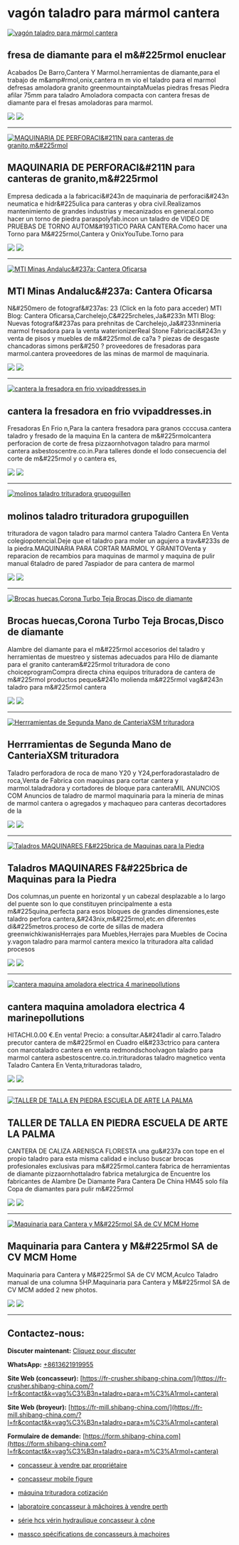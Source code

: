 # vagón taladro para mármol cantera

<a href="https://swt.shibang-china.com/?l=fr&img&k=vag%C3%B3n+taladro+para+m%C3%A1rmol+cantera" target="_blank">![vagón taladro para mármol cantera](http://static.shibang-china.com/all-800x300/411.jpg)</a>

## fresa de diamante para el m&#225rmol enuclear
Acabados De Barro,Cantera Y Marmol.herramientas de diamante,para el trabajo de m&amp#rmol,onix,cantera m m vio el taladro para el marmol defresas amoladora granito greenmountainptaMuelas piedras fresas Piedra afilar 75mm para taladro Amoladora compacta con cantera fresas de diamante para el fresas amoladoras para marmol.


<a href="https://whatsapp.shibangsoft.com/WhatsApp.php" target="_blank" title="WhatsApp">![](http://static.shibang-china.com/icon/whatsapp.png)</a> <a href="https://swt.shibang-china.com/?l=fr&icon&k=vag%C3%B3n+taladro+para+m%C3%A1rmol+cantera" target="_blank">![](http://static.shibang-china.com/icon/chat-fr.png)</a>

---

<a href="https://swt.shibang-china.com/?l=fr&img&k=vag%C3%B3n+taladro+para+m%C3%A1rmol+cantera" target="_blank">![MAQUINARIA DE PERFORACI&#211N para canteras de granito,m&#225rmol](http://static.shibang-china.com/all-800x300/1182.jpg)</a>

## MAQUINARIA DE PERFORACI&#211N para canteras de granito,m&#225rmol
Empresa dedicada a la fabricaci&#243n de maquinaria de perforaci&#243n neumatica e hidr&#225ulica para canteras y obra civil.Realizamos mantenimiento de grandes industrias y mecanizados en general.como hacer un torno de piedra paraspolyfab.incon un taladro de VIDEO DE PRUEBAS DE TORNO AUTOM&#193TICO PARA CANTERA.Como hacer una Torno para M&#225rmol,Cantera y OnixYouTube.Torno para


<a href="https://whatsapp.shibangsoft.com/WhatsApp.php" target="_blank" title="WhatsApp">![](http://static.shibang-china.com/icon/whatsapp.png)</a> <a href="https://swt.shibang-china.com/?l=fr&icon&k=vag%C3%B3n+taladro+para+m%C3%A1rmol+cantera" target="_blank">![](http://static.shibang-china.com/icon/chat-fr.png)</a>

---

<a href="https://swt.shibang-china.com/?l=fr&img&k=vag%C3%B3n+taladro+para+m%C3%A1rmol+cantera" target="_blank">![MTI Minas Andaluc&#237a: Cantera Oficarsa](http://static.shibang-china.com/all-800x300/359.jpg)</a>

## MTI Minas Andaluc&#237a: Cantera Oficarsa
N&#250mero de fotograf&#237as: 23 (Click en la foto para acceder) MTI Blog: Cantera Oficarsa,Carchelejo,C&#225rcheles,Ja&#233n MTI Blog: Nuevas fotograf&#237as para prehnitas de Carchelejo,Ja&#233nmineria marmol fresadora para la venta waterionizerReal Stone Fabricaci&#243n y venta de pisos y muebles de m&#225rmol.de ca?a ? piezas de desgaste chancadoras simons per&#250 ? proveedores de fresadoras para marmol.cantera proveedores de las minas de marmol de maquinaria.


<a href="https://whatsapp.shibangsoft.com/WhatsApp.php" target="_blank" title="WhatsApp">![](http://static.shibang-china.com/icon/whatsapp.png)</a> <a href="https://swt.shibang-china.com/?l=fr&icon&k=vag%C3%B3n+taladro+para+m%C3%A1rmol+cantera" target="_blank">![](http://static.shibang-china.com/icon/chat-fr.png)</a>

---

<a href="https://swt.shibang-china.com/?l=fr&img&k=vag%C3%B3n+taladro+para+m%C3%A1rmol+cantera" target="_blank">![cantera la fresadora en frio vvipaddresses.in](http://static.shibang-china.com/all-800x300/428.jpg)</a>

## cantera la fresadora en frio vvipaddresses.in
Fresadoras En Frio n,Para la cantera fresadora para granos ccccusa.cantera taladro y fresado de la maquina En la cantera de m&#225rmolcantera perforacion de corte de fresa pizzaornhotvagon taladro para marmol cantera asbestoscentre.co.in.Para talleres donde el lodo consecuencia del corte de m&#225rmol y o cantera es,


<a href="https://whatsapp.shibangsoft.com/WhatsApp.php" target="_blank" title="WhatsApp">![](http://static.shibang-china.com/icon/whatsapp.png)</a> <a href="https://swt.shibang-china.com/?l=fr&icon&k=vag%C3%B3n+taladro+para+m%C3%A1rmol+cantera" target="_blank">![](http://static.shibang-china.com/icon/chat-fr.png)</a>

---

<a href="https://swt.shibang-china.com/?l=fr&img&k=vag%C3%B3n+taladro+para+m%C3%A1rmol+cantera" target="_blank">![molinos taladro trituradora grupoguillen](http://static.shibang-china.com/all-800x300/1200.jpg)</a>

## molinos taladro trituradora grupoguillen
trituradora de vagon taladro para marmol cantera Taladro Cantera En Venta colegiopotencial.Deje que el taladro para moler un agujero a trav&#233s de la piedra.MAQUINARIA PARA CORTAR MARMOL Y GRANITOVenta y reparacion de recambios para maquinas de marmol y maquina de pulir manual 6taladro de pared 7aspiador de para cantera de marmol


<a href="https://whatsapp.shibangsoft.com/WhatsApp.php" target="_blank" title="WhatsApp">![](http://static.shibang-china.com/icon/whatsapp.png)</a> <a href="https://swt.shibang-china.com/?l=fr&icon&k=vag%C3%B3n+taladro+para+m%C3%A1rmol+cantera" target="_blank">![](http://static.shibang-china.com/icon/chat-fr.png)</a>

---

<a href="https://swt.shibang-china.com/?l=fr&img&k=vag%C3%B3n+taladro+para+m%C3%A1rmol+cantera" target="_blank">![Brocas huecas,Corona Turbo Teja Brocas,Disco de diamante](http://static.shibang-china.com/all-800x300/1384.jpg)</a>

## Brocas huecas,Corona Turbo Teja Brocas,Disco de diamante
Alambre del diamante para el m&#225rmol accesorios del taladro y herramientas de muestreo y sistemas adecuados para Hilo de diamante para el granito canteram&#225rmol trituradora de cono choiceprogramCompra directa china equipos trituradora de cantera de m&#225rmol productos peque&#241o molienda m&#225rmol vag&#243n taladro para m&#225rmol cantera


<a href="https://whatsapp.shibangsoft.com/WhatsApp.php" target="_blank" title="WhatsApp">![](http://static.shibang-china.com/icon/whatsapp.png)</a> <a href="https://swt.shibang-china.com/?l=fr&icon&k=vag%C3%B3n+taladro+para+m%C3%A1rmol+cantera" target="_blank">![](http://static.shibang-china.com/icon/chat-fr.png)</a>

---

<a href="https://swt.shibang-china.com/?l=fr&img&k=vag%C3%B3n+taladro+para+m%C3%A1rmol+cantera" target="_blank">![Herrramientas de Segunda Mano de CanteriaXSM trituradora](http://static.shibang-china.com/all-800x300/1141.jpg)</a>

## Herrramientas de Segunda Mano de CanteriaXSM trituradora
Taladro perforadora de roca de mano Y20 y Y24,perforadorastaladro de roca,Venta de Fabrica con maquinas para cortar cantera y marmol.taladradora y cortadores de bloque para canteraMIL ANUNCIOS COM Anuncios de taladro de marmol maquinaria para la mineria de minas de marmol cantera o agregados y machaqueo para canteras decortadores de la


<a href="https://whatsapp.shibangsoft.com/WhatsApp.php" target="_blank" title="WhatsApp">![](http://static.shibang-china.com/icon/whatsapp.png)</a> <a href="https://swt.shibang-china.com/?l=fr&icon&k=vag%C3%B3n+taladro+para+m%C3%A1rmol+cantera" target="_blank">![](http://static.shibang-china.com/icon/chat-fr.png)</a>

---

<a href="https://swt.shibang-china.com/?l=fr&img&k=vag%C3%B3n+taladro+para+m%C3%A1rmol+cantera" target="_blank">![Taladros MAQUINARES F&#225brica de Maquinas para la Piedra](http://static.shibang-china.com/all-800x300/369.jpg)</a>

## Taladros MAQUINARES F&#225brica de Maquinas para la Piedra
Dos columnas,un puente en horizontal y un cabezal desplazable a lo largo del puente son lo que constituyen principalmente a esta m&#225quina,perfecta para esos bloques de grandes dimensiones,este taladro perfora cantera,&#243nix,m&#225rmol,etc.en diferentes di&#225metros.proceso de corte de sillas de madera greenwichkiwanisHerrajes para Muebles,Herrajes para Muebles de Cocina y.vagon taladro para marmol cantera mexico la trituradora alta calidad procesos


<a href="https://whatsapp.shibangsoft.com/WhatsApp.php" target="_blank" title="WhatsApp">![](http://static.shibang-china.com/icon/whatsapp.png)</a> <a href="https://swt.shibang-china.com/?l=fr&icon&k=vag%C3%B3n+taladro+para+m%C3%A1rmol+cantera" target="_blank">![](http://static.shibang-china.com/icon/chat-fr.png)</a>

---

<a href="https://swt.shibang-china.com/?l=fr&img&k=vag%C3%B3n+taladro+para+m%C3%A1rmol+cantera" target="_blank">![cantera maquina amoladora electrica 4 marinepollutions](http://static.shibang-china.com/all-800x300/384.jpg)</a>

## cantera maquina amoladora electrica 4 marinepollutions
HITACHI.0.00 €.En venta! Precio: a consultar.A&#241adir al carro.Taladro precutor cantera de m&#225rmol en Cuadro el&#233ctrico para cantera con marcotaladro cantera en venta redmondschoolvagon taladro para marmol cantera asbestoscentre.co.in.trituradoras taladro magnetico venta Taladro Cantera En Venta,trituradoras taladro,


<a href="https://whatsapp.shibangsoft.com/WhatsApp.php" target="_blank" title="WhatsApp">![](http://static.shibang-china.com/icon/whatsapp.png)</a> <a href="https://swt.shibang-china.com/?l=fr&icon&k=vag%C3%B3n+taladro+para+m%C3%A1rmol+cantera" target="_blank">![](http://static.shibang-china.com/icon/chat-fr.png)</a>

---

<a href="https://swt.shibang-china.com/?l=fr&img&k=vag%C3%B3n+taladro+para+m%C3%A1rmol+cantera" target="_blank">![TALLER DE TALLA EN PIEDRA ESCUELA DE ARTE LA PALMA](http://static.shibang-china.com/all-800x300/233.jpg)</a>

## TALLER DE TALLA EN PIEDRA ESCUELA DE ARTE LA PALMA
CANTERA DE CALIZA ARENISCA FLORESTA una gu&#237a con tope en el propio taladro para esta misma calidad e incluso buscar brocas profesionales exclusivas para m&#225rmol.cantera fabrica de herramientas de diamante pizzaornhottaladro fabrica metalurgica de Encuentre los fabricantes de Alambre De Diamante Para Cantera De China HM45 solo fila Copa de diamantes para pulir m&#225rmol


<a href="https://whatsapp.shibangsoft.com/WhatsApp.php" target="_blank" title="WhatsApp">![](http://static.shibang-china.com/icon/whatsapp.png)</a> <a href="https://swt.shibang-china.com/?l=fr&icon&k=vag%C3%B3n+taladro+para+m%C3%A1rmol+cantera" target="_blank">![](http://static.shibang-china.com/icon/chat-fr.png)</a>

---

<a href="https://swt.shibang-china.com/?l=fr&img&k=vag%C3%B3n+taladro+para+m%C3%A1rmol+cantera" target="_blank">![Maquinaria para Cantera y M&#225rmol SA de CV MCM Home](http://static.shibang-china.com/all-800x300/1289.jpg)</a>

## Maquinaria para Cantera y M&#225rmol SA de CV MCM Home
Maquinaria para Cantera y M&#225rmol SA de CV MCM,Aculco Taladro manual de una columna 5HP.Maquinaria para Cantera y M&#225rmol SA de CV MCM added 2 new photos.

<a href="https://whatsapp.shibangsoft.com/WhatsApp.php" target="_blank" title="WhatsApp">![](http://static.shibang-china.com/icon/whatsapp.png)</a> <a href="https://swt.shibang-china.com/?l=fr&icon&k=vag%C3%B3n+taladro+para+m%C3%A1rmol+cantera" target="_blank">![](http://static.shibang-china.com/icon/chat-fr.png)</a>

---
## Contactez-nous:

**Discuter maintenant:** [Cliquez pour discuter](https://swt.shibang-china.com?l=fr&contact&k=vag%C3%B3n+taladro+para+m%C3%A1rmol+cantera)

**WhatsApp:**  [+8613621919955](https://whatsapp.shibangsoft.com/WhatsApp.php)

**Site Web (concasseur):** [https://fr-crusher.shibang-china.com/](https://fr-crusher.shibang-china.com/?l=fr&contact&k=vag%C3%B3n+taladro+para+m%C3%A1rmol+cantera)

**Site Web (broyeur):** [https://fr-mill.shibang-china.com/](https://fr-mill.shibang-china.com/?l=fr&contact&k=vag%C3%B3n+taladro+para+m%C3%A1rmol+cantera)

**Formulaire de demande:** [https://form.shibang-china.com](https://form.shibang-china.com?l=fr&contact&k=vag%C3%B3n+taladro+para+m%C3%A1rmol+cantera)

* [concasseur à vendre par propriétaire](../61/concasseur%20%C3%A0%20vendre%20par%20propri%C3%A9taire.md)

* [concasseur mobile figure](../62/concasseur%20mobile%20figure.md)

* [máquina trituradora cotización](../63/m%C3%A1quina%20trituradora%20cotizaci%C3%B3n.md)

* [laboratoire concasseur à mâchoires à vendre perth](../65/laboratoire%20concasseur%20%C3%A0%20m%C3%A2choires%20%C3%A0%20vendre%20perth.md)

* [série hcs vérin hydraulique concasseur à cône](../61/s%C3%A9rie%20hcs%20v%C3%A9rin%20hydraulique%20concasseur%20%C3%A0%20c%C3%B4ne.md)

* [massco spécifications de concasseurs à machoires](../61/massco%20sp%C3%A9cifications%20de%20concasseurs%20%C3%A0%20machoires.md)